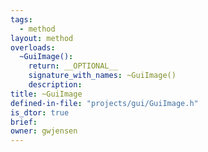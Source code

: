 ```yaml
---
tags:
  - method
layout: method
overloads:
  ~GuiImage():
    return: __OPTIONAL__
    signature_with_names: ~GuiImage()
    description:
title: ~GuiImage
defined-in-file: "projects/gui/GuiImage.h"
is_dtor: true
brief:
owner: gwjensen
---
```

